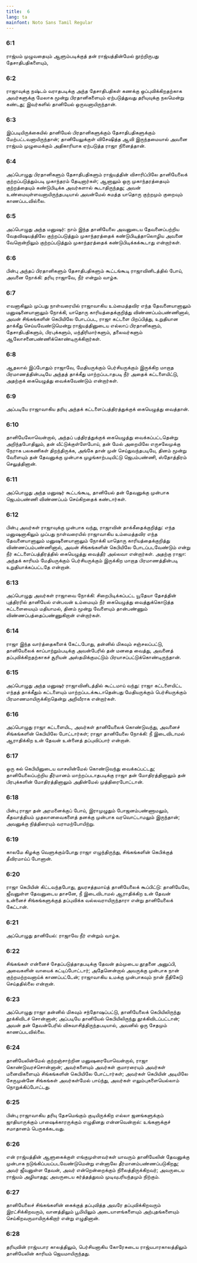 ```yaml
---
title:  6
lang: ta
mainfont: Noto Sans Tamil Regular
---
```


###  6:1

ராஜ்யம் முழுவதையும் ஆளும்படிக்குத் தன் ராஜ்யத்தின்மேல் நூற்றிருபது தேசாதிபதிகளையும்,

###  6:2

ராஜாவுக்கு நஷ்டம் வராதபடிக்கு அந்த தேசாதிபதிகள் கணக்கு ஒப்புவிக்கிறதற்காக அவர்களுக்கு மேலாக மூன்று பிரதானிகளையும் ஏற்படுத்துவது தரியுவுக்கு நலமென்று கண்டது; இவர்களில் தானியேல் ஒருவனாயிருந்தான்.

###  6:3

இப்படியிருக்கையில் தானியேல் பிரதானிகளுக்கும் தேசாதிபதிகளுக்கும் மேற்பட்டவனாயிருந்தான்; தானியேலுக்குள் விசேஷித்த ஆவி இருந்தமையால் அவனை ராஜ்யம் முழுமைக்கும் அதிகாரியாக ஏற்படுத்த ராஜா நினைத்தான்.

###  6:4

அப்பொழுது பிரதானிகளும் தேசாதிபதிகளும் ராஜ்யத்தின் விசாரிப்பிலே தானியேலைக் குற்றப்படுத்தும்படி முகாந்தரம் தேடினார்கள்; ஆனாலும் ஒரு முகாந்தரத்தையும் குற்றத்தையும் கண்டுபிடிக்க அவர்களால் கூடாதிருந்தது; அவன் உண்மையுள்ளவனாயிருந்தபடியால் அவன்மேல் சுமத்த யாதொரு குற்றமும் குறைவும் காணப்படவில்லை.

###  6:5

அப்பொழுது அந்த மனுஷர்: நாம் இந்த தானியேலை அவனுடைய தேவனைப்பற்றிய வேதவிஷயத்திலே குற்றப்படுத்தும் முகாந்தரத்தைக் கண்டுபிடித்தாலொழிய அவனை வேறொன்றிலும் குற்றப்படுத்தும் முகாந்தரத்தைக் கண்டுபிடிக்கக்கூடாது என்றார்கள்.

###  6:6

பின்பு அந்தப் பிரதானிகளும் தேசாதிபதிகளும் கூட்டங்கூடி ராஜாவினிடத்தில் போய், அவனை நோக்கி: தரியு ராஜாவே, நீர் என்றும் வாழ்க.

###  6:7

எவனாகிலும் முப்பது நாள்வரையில் ராஜாவாகிய உம்மைத்தவிர எந்த தேவனையானாலும் மனுஷனையானாலும் நோக்கி, யாதொரு காரியத்தைக்குறித்து விண்ணப்பம்பண்ணினால், அவன் சிங்கங்களின் கெபியிலே போடப்பட, ராஜா கட்டளை பிறப்பித்து, உறுதியான தாக்கீது செய்யவேண்டுமென்று ராஜ்யத்தினுடைய எல்லாப் பிரதானிகளும், தேசாதிபதிகளும், பிரபுக்களும், மந்திரிமார்களும், தலைவர்களும் ஆலோசனைபண்ணிக்கொண்டிருக்கிறார்கள்.

###  6:8

ஆதலால் இப்போதும் ராஜாவே, மேதியருக்கும் பெர்சியருக்கும் இருக்கிற மாறாத பிரமாணத்தின்படியே அந்தத் தாக்கீது மாற்றப்படாதபடி நீர் அதைக் கட்டளையிட்டு, அதற்குக் கையெழுத்து வைக்கவேண்டும் என்றார்கள்.

###  6:9

அப்படியே ராஜாவாகிய தரியு அந்தக் கட்டளைப்பத்திரத்துக்குக் கையெழுத்து வைத்தான்.

###  6:10

தானியேலோவென்றால், அந்தப் பத்திரத்துக்குக் கையெழுத்து வைக்கப்பட்டதென்று அறிந்தபோதிலும், தன் வீட்டுக்குள்ளேபோய், தன் மேல் அறையிலே எருசலேமுக்கு நேராக பலகணிகள் திறந்திருக்க, அங்கே தான் முன் செய்துவந்தபடியே, தினம் மூன்று வேளையும் தன் தேவனுக்கு முன்பாக முழங்காற்படியிட்டு ஜெபம்பண்ணி, ஸ்தோத்திரம் செலுத்தினான்.

###  6:11

அப்பொழுது அந்த மனுஷர் கூட்டங்கூடி, தானியேல் தன் தேவனுக்கு முன்பாக ஜெபம்பண்ணி விண்ணப்பம் செய்கிறதைக் கண்டார்கள்.

###  6:12

பின்பு அவர்கள் ராஜாவுக்கு முன்பாக வந்து, ராஜாவின் தாக்கீதைக்குறித்து: எந்த மனுஷனாகிலும் முப்பது நாள்வரையில் ராஜாவாகிய உம்மைத்தவிர எந்த தேவனையானாலும் மனுஷனையானாலும் நோக்கி யாதொரு காரியத்தைக்குறித்து விண்ணப்பம்பண்ணினால், அவன் சிங்கங்களின் கெபியிலே போடப்படவேண்டும் என்று நீர் கட்டளைப்பத்திரத்தில் கையெழுத்து வைத்தீர் அல்லவா என்றார்கள். அதற்கு ராஜா: அந்தக் காரியம் மேதியருக்கும் பெர்சியருக்கும் இருக்கிற மாறாத பிரமாணத்தின்படி உறுதியாக்கப்பட்டதே என்றான்.

###  6:13

அப்பொழுது அவர்கள் ராஜாவை நோக்கி: சிறைபிடிக்கப்பட்ட யூதேயா தேசத்தின் புத்திரரில் தானியேல் என்பவன் உம்மையும் நீர் கையெழுத்து வைத்துக்கொடுத்த கட்டளையையும் மதியாமல், தினம் மூன்று வேளையும் தான்பண்ணும் விண்ணப்பத்தைப்பண்ணுகிறான் என்றார்கள்.

###  6:14

ராஜா இந்த வார்த்தைகளைக் கேட்டபோது, தன்னில் மிகவும் சஞ்சலப்பட்டு, தானியேலைக் காப்பாற்றும்படிக்கு அவன்பேரில் தன் மனதை வைத்து, அவனைத் தப்புவிக்கிறதற்காகச் சூரியன் அஸ்தமிக்குமட்டும் பிரயாசப்பட்டுக்கொண்டிருந்தான்.

###  6:15

அப்பொழுது அந்த மனுஷர் ராஜாவினிடத்தில் கூட்டமாய் வந்து: ராஜா கட்டளையிட்ட எந்தத் தாக்கீதும் கட்டளையும் மாற்றப்படக்கூடாதென்பது மேதியருக்கும் பெர்சியருக்கும் பிரமாணமாயிருக்கிறதென்று அறிவீராக என்றார்கள்.

###  6:16

அப்பொழுது ராஜா கட்டளையிட, அவர்கள் தானியேலைக் கொண்டுவந்து, அவனைச் சிங்கங்களின் கெபியிலே போட்டார்கள்; ராஜா தானியேலை நோக்கி: நீ இடைவிடாமல் ஆராதிக்கிற உன் தேவன் உன்னைத் தப்புவிப்பார் என்றான்.

###  6:17

ஒரு கல் கெபியினுடைய வாசலின்மேல் கொண்டுவந்து வைக்கப்பட்டது; தானியேலைப்பற்றிய தீர்மானம் மாற்றப்படாதபடிக்கு ராஜா தன் மோதிரத்தினாலும் தன் பிரபுக்களின் மோதிரத்தினாலும் அதின்மேல் முத்திரைபோட்டான்.

###  6:18

பின்பு ராஜா தன் அரமனைக்குப் போய், இராமுழுதும் போஜனம்பண்ணாமலும், கீதவாத்தியம் முதலானவைகளைத் தனக்கு முன்பாக வரவொட்டாமலும் இருந்தான்; அவனுக்கு நித்திரையும் வராமற்போயிற்று.

###  6:19

காலமே கிழக்கு வெளுக்கும்போது ராஜா எழுந்திருந்து, சிங்கங்களின் கெபிக்குத் தீவிரமாய்ப் போனான்.

###  6:20

ராஜா கெபியின் கிட்டவந்தபோது, துயரசத்தமாய்த் தானியேலைக் கூப்பிட்டு: தானியேலே, ஜீவனுள்ள தேவனுடைய தாசனே, நீ இடைவிடாமல் ஆராதிக்கிற உன் தேவன் உன்னைச் சிங்கங்களுக்குத் தப்புவிக்க வல்லவராயிருந்தாரா என்று தானியேலைக் கேட்டான்.

###  6:21

அப்பொழுது தானியேல்: ராஜாவே நீர் என்றும் வாழ்க.

###  6:22

சிங்கங்கள் என்னைச் சேதப்படுத்தாதபடிக்கு தேவன் தம்முடைய தூதனை அனுப்பி, அவைகளின் வாயைக் கட்டிப்போட்டார்; அதேனென்றால் அவருக்கு முன்பாக நான் குற்றமற்றவனாய்க் காணப்பட்டேன்; ராஜாவாகிய உமக்கு முன்பாகவும் நான் நீதிகேடு செய்ததில்லை என்றான்.

###  6:23

அப்பொழுது ராஜா தன்னில் மிகவும் சந்தோஷப்பட்டு, தானியேலைக் கெபியிலிருந்து தூக்கிவிடச் சொன்னான்; அப்படியே தானியேல் கெபியிலிருந்து தூக்கிவிடப்பட்டான்; அவன் தன் தேவன்பேரில் விசுவாசித்திருந்தபடியால், அவனில் ஒரு சேதமும் காணப்படவில்லை.

###  6:24

தானியேலின்மேல் குற்றஞ்சாற்றின மனுஷரையோவென்றால், ராஜா கொண்டுவரச்சொன்னான்; அவர்களையும் அவர்கள் குமாரரையும் அவர்கள் மனைவிகளையும் சிங்கங்களின் கெபியிலே போட்டார்கள்; அவர்கள் கெபியின் அடியிலே சேருமுன்னே சிங்கங்கள் அவர்கள்மேல் பாய்ந்து, அவர்கள் எலும்புகளையெல்லாம் நொறுக்கிப்போட்டது.

###  6:25

பின்பு ராஜாவாகிய தரியு தேசமெங்கும் குடியிருக்கிற எல்லா ஜனங்களுக்கும் ஜாதியாருக்கும் பாஷைக்காரருக்கும் எழுதினது என்னவென்றால்: உங்களுக்குச் சமாதானம் பெருகக்கடவது.

###  6:26

என் ராஜ்யத்தின் ஆளுகைக்குள் எங்குமுள்ளவர்கள் யாவரும் தானியேலின் தேவனுக்கு முன்பாக நடுங்கிப்பயப்படவேண்டுமென்று என்னாலே தீர்மானம்பண்ணப்படுகிறது; அவர் ஜீவனுள்ள தேவன், அவர் என்றென்றைக்கும் நிலைத்திருக்கிறவர்; அவருடைய ராஜ்யம் அழியாதது; அவருடைய கர்த்தத்துவம் முடிவுபரியந்தமும் நிற்கும்.

###  6:27

தானியேலைச் சிங்கங்களின் கைக்குத் தப்புவித்த அவரே தப்புவிக்கிறவரும் இரட்சிக்கிறவரும், வானத்திலும் பூமியிலும் அடையாளங்களையும் அற்புதங்களையும் செய்கிறவருமாயிருக்கிறார் என்று எழுதினான்.

###  6:28

தரியுவின் ராஜ்யபார காலத்திலும், பெர்சியனாகிய கோரேசுடைய ராஜ்யபாரகாலத்திலும் தானியேலின் காரியம் ஜெயமாயிருந்தது.


